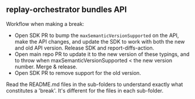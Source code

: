 ## replay-orchestrator bundles API

Workflow when making a break:

- Open SDK PR to bump the `maxSemanticVersionSupported` on the API, make the API changes, and update the SDK to work with both the new and old API version. Release SDK and report-diffs-action.
- Open main repo PR to update it to the new version of these typings, and to throw when maxSemanticVersionSupported < the new version number. Merge & release.
- Open SDK PR to remove support for the old version.

Read the README.md files in the sub-folders to understand exactly what constitutes a 'break'. It's different for the files in each sub-folder.
